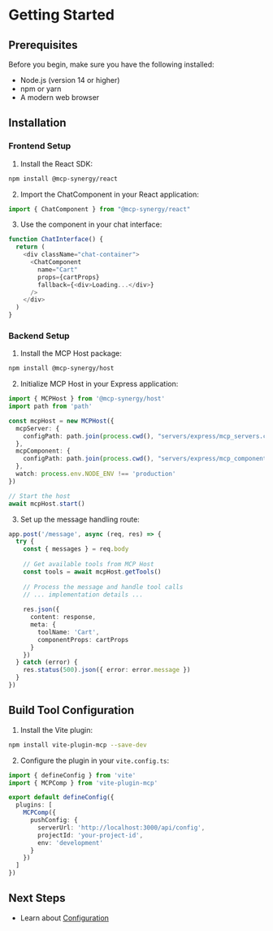 # Getting Started

## Prerequisites

Before you begin, make sure you have the following installed:
- Node.js (version 14 or higher)
- npm or yarn
- A modern web browser

## Installation

### Frontend Setup

1. Install the React SDK:
```bash
npm install @mcp-synergy/react
```

2. Import the ChatComponent in your React application:
```typescript
import { ChatComponent } from "@mcp-synergy/react"
```

3. Use the component in your chat interface:
```typescript
function ChatInterface() {
  return (
    <div className="chat-container">
      <ChatComponent
        name="Cart"
        props={cartProps}
        fallback={<div>Loading...</div>}
      />
    </div>
  )
}
```

### Backend Setup

1. Install the MCP Host package:
```bash
npm install @mcp-synergy/host
```

2. Initialize MCP Host in your Express application:
```typescript
import { MCPHost } from '@mcp-synergy/host'
import path from 'path'

const mcpHost = new MCPHost({
  mcpServer: {
    configPath: path.join(process.cwd(), "servers/express/mcp_servers.config.json")
  },
  mcpComponent: {
    configPath: path.join(process.cwd(), "servers/express/mcp_components.config.json")
  },
  watch: process.env.NODE_ENV !== 'production'
})

// Start the host
await mcpHost.start()
```

3. Set up the message handling route:
```typescript
app.post('/message', async (req, res) => {
  try {
    const { messages } = req.body
    
    // Get available tools from MCP Host
    const tools = await mcpHost.getTools()
    
    // Process the message and handle tool calls
    // ... implementation details ...
    
    res.json({
      content: response,
      meta: {
        toolName: 'Cart',
        componentProps: cartProps
      }
    })
  } catch (error) {
    res.status(500).json({ error: error.message })
  }
})
```

## Build Tool Configuration

1. Install the Vite plugin:
```bash
npm install vite-plugin-mcp --save-dev
```

2. Configure the plugin in your `vite.config.ts`:
```typescript
import { defineConfig } from 'vite'
import { MCPComp } from 'vite-plugin-mcp'

export default defineConfig({
  plugins: [
    MCPComp({
      pushConfig: {
        serverUrl: 'http://localhost:3000/api/config',
        projectId: 'your-project-id',
        env: 'development'
      }
    })
  ]
})
```

## Next Steps

- Learn about [Configuration](/en/guide/configuration)
<!-- - Explore [API Reference](/en/api/)
- Check out [Examples](/en/examples/)  -->